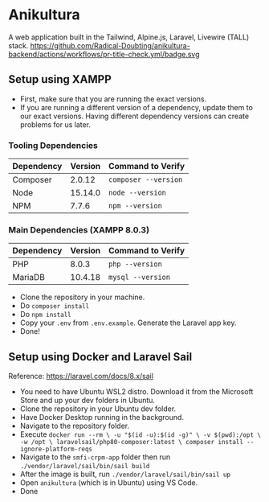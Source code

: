 # Anikultura

A web application built in the Tailwind, Alpine.js, Laravel, Livewire (TALL) stack.
https://github.com/Radical-Doubting/anikultura-backend/actions/workflows/pr-title-check.yml/badge.svg

## Setup using XAMPP

* First, make sure that you are running the exact versions.
* If you are running a different version of a dependency, update them to our exact versions. Having different dependency versions can create problems for us later.

### Tooling Dependencies

| Dependency    | Version       | Command to Verify    |
| ------------- | ------------- | -----------------    |
| Composer      | 2.0.12        | `composer --version` |
| Node          | 15.14.0       | `node --version`     |
| NPM           | 7.7.6         | `npm --version`      |

### Main Dependencies (XAMPP 8.0.3)

| Dependency    | Version       | Command to Verify |
| ------------- | ------------- | ----------------- |
| PHP           | 8.0.3         | `php --version`   |
| MariaDB       | 10.4.18       | `mysql --version` |

* Clone the repository in your machine.
* Do `composer install`
* Do `npm install`
* Copy your `.env` from `.env.example`. Generate the Laravel app key.
* Done!

## Setup using Docker and Laravel Sail

Reference: https://laravel.com/docs/8.x/sail

* You need to have Ubuntu WSL2 distro. Download it from the Microsoft Store and up your dev folders in Ubuntu.
* Clone the repository in your Ubuntu dev folder.
* Have Docker Desktop running in the background.
* Navigate to the repository folder.
* Execute `docker run --rm \ -u "$(id -u):$(id -g)" \ -v $(pwd):/opt \ -w /opt \ laravelsail/php80-composer:latest \ composer install --ignore-platform-reqs`
* Navigate to the `smfi-crpm-app` folder then run `./vendor/laravel/sail/bin/sail build`
* After the image is built, run `./vendor/laravel/sail/bin/sail up`
* Open `anikultura` (which is in Ubuntu) using VS Code.
* Done
